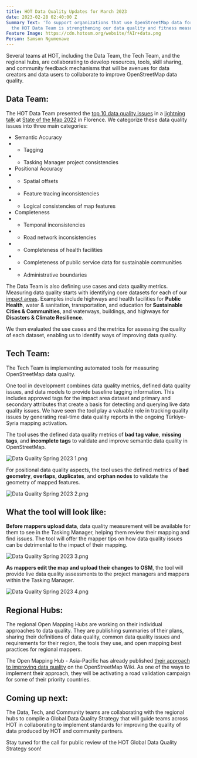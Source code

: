 ```yaml
---
title: HOT Data Quality Updates for March 2023
date: 2023-02-28 02:40:00 Z
Summary Text: 'To support organizations that use OpenStreetMap data for disaster response,
  the HOT Data Team is strengthening our data quality and fitness measures. '
Feature Image: https://cdn.hotosm.org/website/fAIr+data.png
Person: Samson Ngumenawe
---
```


Several teams at HOT, including the Data Team, the Tech Team, and the regional hubs, are collaborating to develop resources, tools, skill sharing, and community feedback mechanisms that will be avenues for data creators and data users to collaborate to improve OpenStreetMap data quality.

## Data Team:

The HOT Data Team presented the [top 10 data quality issues](https://www.openstreetmap.org/user/ngumenawesamson/diary/399636) in a [lightning talk](https://2022.stateofthemap.org/sessions/HLTKHD/) at [State of the Map 2022](https://2022.stateofthemap.org/) in Florence. We categorize these data quality issues into three main categories:
* Semantic Accuracy 
* * Tagging
* * Tasking Manager project consistencies
* Positional Accuracy 
* * Spatial offsets 
* * Feature tracing inconsistencies 
* * Logical consistencies of map features
* Completeness 
* * Temporal inconsistencies 
* * Road network inconsistencies 
* * Completeness of health facilities 
* * Completeness of public service data for sustainable communities 
* * Administrative boundaries

The Data Team is also defining use cases and data quality metrics. Measuring data quality starts with identifying core datasets for each of our [impact areas](https://www.hotosm.org/impact-areas/). Examples include highways and health facilities for **Public Health**, water & sanitation, transportation, and education for **Sustainable Cities & Communities**, and waterways, buildings, and highways for **Disasters & Climate Resilience**. 

We then evaluated the use cases and the metrics for assessing the quality of each dataset, enabling us to identify ways of improving data quality.

## Tech Team:

The Tech Team is implementing automated tools for measuring OpenStreetMap data quality. 

One tool in development combines data quality metrics, defined data quality issues, and data models to provide baseline tagging information. This includes approved tags for the impact area dataset and primary and secondary attributes that create a basis for detecting and querying live data quality issues. We have seen the tool play a valuable role in tracking quality issues by generating real-time data quality reports in the ongoing Türkiye-Syria mapping activation.

The tool uses the defined data quality metrics of **bad tag value**, **missing tags**, and **incomplete tags** to validate and improve semantic data quality in OpenStreetMap. 

![Data Quality Spring 2023 1.png](https://cdn.hotosm.org/website/Data+Quality+Spring+2023+1.png)

For positional data quality aspects, the tool uses the defined metrics of **bad geometry**, **overlaps, duplicates**, and **orphan nodes** to validate the geometry of mapped features.

![Data Quality Spring 2023 2.png](https://cdn.hotosm.org/website/Data+Quality+Spring+2023+2.png)

## What the tool will look like:

**Before mappers upload data**, data quality measurement will be available for them to see in the Tasking Manager, helping them review their mapping and find issues. The tool will offer the mapper tips on how data quality issues can be detrimental to the impact of their mapping. 

![Data Quality Spring 2023 3.png](https://cdn.hotosm.org/website/Data+Quality+Spring+2023+3.png)

**As mappers edit the map and upload their changes to OSM**, the tool will provide live data quality assessments to the project managers and mappers within the Tasking Manager. 

![Data Quality Spring 2023 4.png](https://cdn.hotosm.org/website/Data+Quality+Spring+2023+4.png)

## Regional Hubs:

The regional Open Mapping Hubs are working on their individual approaches to data quality. They are publishing summaries of their plans, sharing their definitions of data quality, common data quality issues and requirements for their region, the tools they use, and open mapping best practices for regional mappers. 

The Open Mapping Hub - Asia-Pacific has already published [their approach to improving data quality](https://wiki.openstreetmap.org/wiki/Humanitarian_OSM_Team/Open_Mapping_Hub_-_Asia_Pacific/Data_Quality_Approach) on the OpenStreetMap Wiki. As one of the ways to implement their approach, they will be activating a road validation campaign for some of their priority countries.

## Coming up next: 

The Data, Tech, and Community teams are collaborating with the regional hubs to compile a Global Data Quality Strategy that will guide teams across HOT in collaborating to implement standards for improving the quality of data produced by HOT and community partners.

Stay tuned for the call for public review of the HOT Global Data Quality Strategy soon! 
